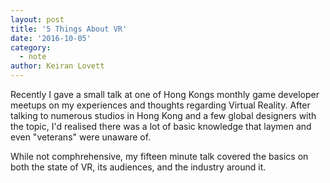 ```yaml
---
layout: post
title: '5 Things About VR'
date: '2016-10-05'
category:
  - note
author: Keiran Lovett
---
```


Recently I gave a small talk at one of Hong Kongs monthly game developer meetups on my experiences and thoughts regarding Virtual Reality. After talking to numerous studios in Hong Kong and a few global designers with the topic, I'd realised there was a lot of basic knowledge that laymen and even "veterans" were unaware of.

While not comphrehensive, my fifteen minute talk covered the basics on both the state of VR, its audiences, and the industry around it.

